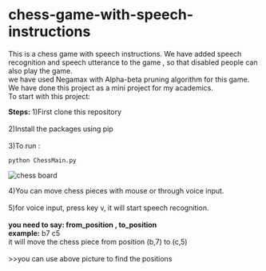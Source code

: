 # chess-game-with-speech-instructions
This is a chess game with speech instructions. We have added speech recognition and speech utterance to the game , so that disabled people can also play the game.<br>
we have used Negamax  with Alpha-beta pruning algorithm for this game.<br>
We have done this project as a mini project for my academics.   <br>
To start with this project:

<b>Steps:</b>
1)First clone this repository <br>
<br>
2)Install the packages using pip <br>
<br>
3)To run : <br>

```python ChessMain.py ```

![chess board](https://github.com/shylesharepelly/chess-game-with-speech-instructions/assets/66762947/9d81e74b-29cd-4637-981f-4e0baa7cf06e)
<br>

4)You can move chess pieces with mouse or through voice input.<br>
<br>
5)for voice input, press key v, it will start speech recognition.<br>
<br>
    <b>you need to say:  from_position , to_position  </b><br>
    <b>example:</b> b7 c5<br>
      it will move the chess piece from position (b,7) to (c,5)<br>
      <br>
    >>you can use above picture to find the positions
